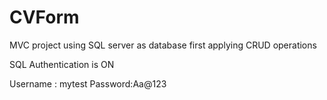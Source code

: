 # CVForm
MVC project using SQL server as database first applying CRUD operations

SQL Authentication is ON 

Username : mytest
Password:Aa@123
